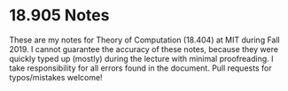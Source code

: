 # 18.905 Notes

These are my notes for Theory of Computation (18.404) at MIT during Fall 2019.
I cannot guarantee the accuracy of these notes, because they were
quickly typed up (mostly) during the lecture with minimal proofreading.
I take responsibility for all errors found in the document.
Pull requests for typos/mistakes welcome!
